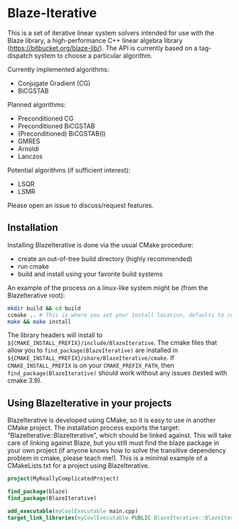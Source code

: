Blaze-Iterative
===============

This is a set of iterative linear system solvers intended for use
with the Blaze library, a high-performance C++ linear algebra library
(https://bitbucket.org/blaze-lib/).
The API is currently based on a tag-dispatch system to choose a particular algorithm.

Currently implemented algorithms:
- Conjugate Gradient (CG)
- BiCGSTAB


Planned algorithms:
- Preconditioned CG
- Preconditioned BiCGSTAB
- (Preconditioned) BiCGSTAB(l)
- GMRES
- Arnoldi
- Lanczos

Potential algorithms (if sufficient interest):
- LSQR
- LSMR


Please open an issue to discuss/request features.


Installation
------------
Installing BlazeIterative is done via the usual CMake procedure:
- create an out-of-tree build directory (highly recommended)
- run cmake
- build and install using your favorite build systems

An example of the process on a linux-like system might be (from the BlazeIterative root):
```bash
mkdir build && cd build
ccmake .. # This is where you set your install location, defaults to /usr/local on my machine
make && make install
```

The library headers will install to `${CMAKE_INSTALL_PREFIX}/include/BlazeIterative`.
The cmake files that allow you to `find_package(BlazeIterative)` are installed in
`${CMAKE_INSTALL_PREFIX}/share/BlazeIterative/cmake`.
If `CMAKE_INSTALL_PREFIX` is on your `CMAKE_PREFIX_PATH`, then `find_package(BlazeIterative)` should
work without any issues (tested with cmake 3.9).


Using BlazeIterative in your projects
-------------------------------------
BlazeIterative is developed using CMake, so it is easy to use in another CMake project.
The installation process exports the target: "BlazeIterative::BlazeIterative", which
should be linked against. This will take care of linking against Blaze, but you still
must find the blaze package in your own project (if anyone knows how to solve the transitive
dependency problem in cmake, please teach me!).
This is a minimal example of a CMakeLists.txt for a project using BlazeIterative.

```cmake
project(MyReallyComplicatedProject)

find_package(blaze)
find_package(BlazeIterative)

add_executable(myCoolExecutable main.cpp)
target_link_libraries(myCoolExecutable PUBLIC BlazeIterative::BlazeIterative)
```

